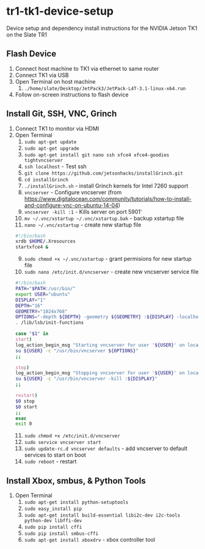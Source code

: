 # tr1-tk1-device-setup
Device setup and dependency install instructions for the NVIDIA Jetson TK1 on the Slate TR1

## Flash Device
1. Connect host machine to TK1 via ethernet to same router
2. Connect TK1 via USB
3. Open Terminal on host machine
    1. `./home/slate/Desktop/JetPack3/JetPack-L4T-3.1-linux-x64.run`
4. Follow on-screen instructions to flash device

## Install Git, SSH, VNC, Grinch
1. Connect TK1 to monitor via HDMI
2. Open Terminal
    1. `sudo apt-get update`
    2. `sudo apt-get upgrade`
    3. `sudo apt-get install git nano ssh xfce4 xfce4-goodies tightvncserver`
    4. `ssh localhost` - Test ssh
    5. `git clone https://github.com/jetsonhacks/installGrinch.git`
    6. `cd installGrinch`
    7. `./installGrinch.sh` - install Grinch kernels for Intel 7260 support
    5. `vncserver` - Configure vncserver (from https://www.digitalocean.com/community/tutorials/how-to-install-and-configure-vnc-on-ubuntu-14-04)
    6. `vncserver -kill :1` - Kills server on port 5901'
    7. `mv ~/.vnc/xstartup ~/.vnc/xstartup.bak` - backup xstartup file
    8. `nano ~/.vnc/xstartup` - create new startup file
    ```bash
    #!/bin/bash
    xrdb $HOME/.Xresources
    startxfce4 &
    ```
    9. `sudo chmod +x ~/.vnc/xstartup` - grant permisions for new startup file
    10. `sudo nano /etc/init.d/vncserver` - create new vncserver service file
    ```bash
    #!/bin/bash
    PATH="$PATH:/usr/bin/"
    export USER="ubuntu"
    DISPLAY="1"
    DEPTH="16"
    GEOMETRY="1024x768"
    OPTIONS="-depth ${DEPTH} -geometry ${GEOMETRY} :${DISPLAY} -localhost"
    . /lib/lsb/init-functions
    
    case "$1" in
    start)
    log_action_begin_msg "Starting vncserver for user '${USER}' on localhost:${DISPLAY}"
    su ${USER} -c "/usr/bin/vncserver ${OPTIONS}"
    ;;
    
    stop)
    log_action_begin_msg "Stopping vncserver for user '${USER}' on localhost:${DISPLAY}"
    su ${USER} -c "/usr/bin/vncserver -kill :${DISPLAY}"
    ;;
    
    restart)
    $0 stop
    $0 start
    ;;
    esac
    exit 0
    ```
    11. `sudo chmod +x /etc/init.d/vncserver`
    12. `sudo service vncserver start`
    13. `sudo update-rc.d vncserver defaults` - add vncserver to default services to start on boot
    14. `sudo reboot` - restart

## Install Xbox, smbus, & Python Tools
1. Open Terminal
    1. `sudo apt-get install python-setuptools`
    2. `sudo easy_install pip`
    3. `sudo apt-get install build-essential libi2c-dev i2c-tools python-dev libffi-dev`
    4. `sudo pip install cffi`
    5. `sudo pip install smbus-cffi`
    6. `sudo apt-get install xboxdrv` - xbox controller tool
